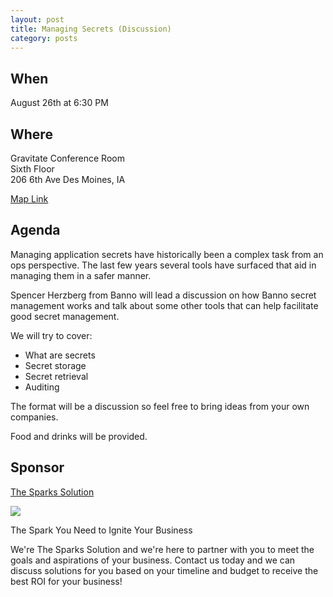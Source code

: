 ```yaml
---
layout: post
title: Managing Secrets (Discussion)
category: posts
---
```


## When

August 26th at 6:30 PM

## Where

Gravitate Conference Room<br />
Sixth Floor<br />
206 6th Ave Des Moines, IA

[Map Link](https://www.google.com/maps/place/206+6th+Ave,+Des+Moines,+IA+50309)

## Agenda

Managing application secrets have historically been a complex task from an ops perspective.
The last few years several tools have surfaced that aid in managing them in a safer manner.

Spencer Herzberg from Banno will lead a discussion on how Banno secret management works and
talk about some other tools that can help facilitate good secret management.

We will try to cover:

* What are secrets
* Secret storage
* Secret retrieval
* Auditing

The format will be a discussion so feel free to bring ideas from your own companies.

Food and drinks will be provided.

## Sponsor

[The Sparks Solution](http://thesparkssolution.com/)

![](http://thesparkssolution.com/wp-content/uploads/2013/08/Logo-Full-375.png)

The Spark You Need to Ignite Your Business

We're The Sparks Solution and we're here to partner with you to meet the goals and aspirations of your business. Contact us today and we can discuss solutions for you based on your timeline and budget to receive the best ROI for your business!
